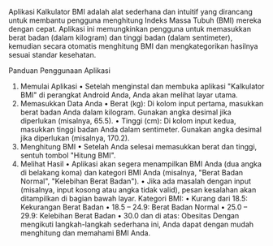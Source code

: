 Aplikasi Kalkulator BMI adalah alat sederhana dan intuitif yang dirancang untuk membantu
pengguna menghitung Indeks Massa Tubuh (BMI) mereka dengan cepat. Aplikasi ini
memungkinkan pengguna untuk memasukkan berat badan (dalam kilogram) dan tinggi badan
(dalam sentimeter), kemudian secara otomatis menghitung BMI dan mengkategorikan
hasilnya sesuai standar kesehatan.

Panduan Penggunaan Aplikasi
1. Memulai Aplikasi
• Setelah menginstal dan membuka aplikasi "Kalkulator BMI" di perangkat Android
Anda, Anda akan melihat layar utama.
2. Memasukkan Data Anda
• Berat (kg): Di kolom input pertama, masukkan berat badan Anda dalam kilogram.
Gunakan angka desimal jika diperlukan (misalnya, 65.5).
• Tinggi (cm): Di kolom input kedua, masukkan tinggi badan Anda dalam sentimeter.
Gunakan angka desimal jika diperlukan (misalnya, 170.2).
3. Menghitung BMI
• Setelah Anda selesai memasukkan berat dan tinggi, sentuh tombol "Hitung BMI".
4. Melihat Hasil
• Aplikasi akan segera menampilkan BMI Anda (dua angka di belakang koma) dan
kategori BMI Anda (misalnya, "Berat Badan Normal", "Kelebihan Berat Badan").
• Jika ada masalah dengan input (misalnya, input kosong atau angka tidak valid), pesan
kesalahan akan ditampilkan di bagian bawah layar.
Kategori BMI:
• Kurang dari 18.5: Kekurangan Berat Badan
• 18.5 – 24.9: Berat Badan Normal
• 25.0 – 29.9: Kelebihan Berat Badan
• 30.0 dan di atas: Obesitas
Dengan mengikuti langkah-langkah sederhana ini, Anda dapat dengan mudah menghitung
dan memahami BMI Anda.
